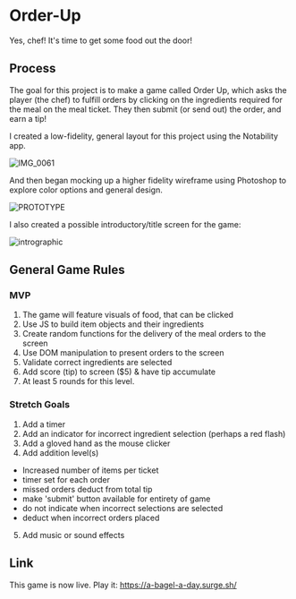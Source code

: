 # Order-Up
Yes, chef! It's time to get some food out the door!
## Process
The goal for this project is to make a game called Order Up, which asks the player (the chef) to fulfill orders by clicking on the ingredients required for the meal on the meal ticket. They then submit (or send out) the order, and earn a tip!

I created a low-fidelity, general layout for this project using the Notability app.

![IMG_0061](https://user-images.githubusercontent.com/111005458/216472120-1520738a-05bb-4d31-892d-6300291b0190.jpg)

And then began mocking up a higher fidelity wireframe using Photoshop to explore color options and general design.

![PROTOTYPE](https://user-images.githubusercontent.com/111005458/216472276-f6e5d788-c69b-4a9c-98b0-bc62edd60a4f.jpg)

I also created a possible introductory/title screen for the game:

![intrographic](https://user-images.githubusercontent.com/111005458/216472356-a70bf9a2-8785-47bf-b3a0-d8fc3cc72d9b.jpg)

## General Game Rules
### MVP
1. The game will feature visuals of food, that can be clicked
2. Use JS to build item objects and their ingredients
3. Create random functions for the delivery of the meal orders to the screen
4. Use DOM manipulation to present orders to the screen
5. Validate correct ingredients are selected
6. Add score (tip) to screen ($5) & have tip accumulate
7. At least 5 rounds for this level.

### Stretch Goals
1. Add a timer
2. Add an indicator for incorrect ingredient selection (perhaps a red flash)
3. Add a gloved hand as the mouse clicker
4. Add addition level(s)
  - Increased number of items per ticket
  - timer set for each order
  - missed orders deduct from total tip
  - make 'submit' button available for entirety of game
  - do not indicate when incorrect selections are selected
  - deduct when incorrect orders placed
5. Add music or sound effects


## Link
This game is now live. Play it: https://a-bagel-a-day.surge.sh/